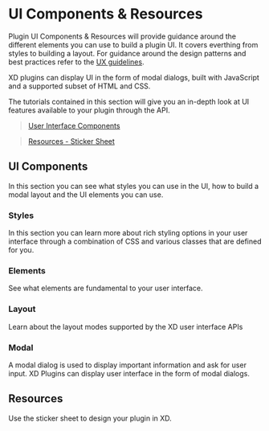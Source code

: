 # UI Components & Resources

Plugin UI Components & Resources will provide guidance around the different elements you can use to build a plugin UI. It covers everthing from styles to building a layout. For guidance around the design patterns and best practices refer to the [UX guidelines](../ux_guidelines/index.md).

XD plugins can display UI in the form of modal dialogs, built with JavaScript and a supported subset of HTML and CSS.

The tutorials contained in this section will give you an in-depth look at UI features available to your plugin through the API.


> [User Interface Components](/reference/ui/index.md)

> [Resources - Sticker Sheet](./Sticker_sheet.md)

## UI Components
In this section you can see what styles you can use in the UI, how to build a modal layout and the UI elements you can use.

### Styles 
In this section you can learn more about rich styling options in your user interface through a combination of CSS and various classes that are defined for you.

### Elements
See what elements are fundamental to your user interface.

### Layout 
Learn about the layout modes supported by the XD user interface APIs 

### Modal
A modal dialog is used to display important information and ask for user input. XD Plugins can display user interface in the form of modal dialogs.

## Resources
Use the sticker sheet to design your plugin in XD.